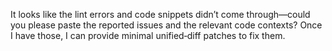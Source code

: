 It looks like the lint errors and code snippets didn’t come through—could you please paste the reported issues and the relevant code contexts? Once I have those, I can provide minimal unified‐diff patches to fix them.